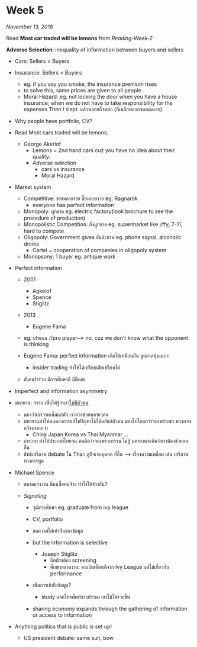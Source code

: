 # Week 5

*November 13, 2018*

Read **Most car traded will be lemons** from *Reading-Week-2*

**Adverse Selection**: inequality of information between buyers and sellers

 - Cars: Sellers > Buyers

 - Insurance: Sellers < Buyers

    - eg. if you say you smoke, the insurance premium rises
    - to solve this, same prices are given to all people
    - Moral Hazard: eg. not locking the door when you have a house insurance; when we do not have to take responsibility for the expenses
Then I slept. แล้วพลอยก็จดต่อ (ที่เหลือพลอยจดหมดเลย)

- Why people have portfolio, CV?

- Read Most cars traded will be lemons.

  - George Akerlof
    - Lemons = 2nd hand cars cuz you have no idea about their quality.
    - *Adverse selection*
      - cars vs insurance
      - Moral Hazard

- Market system

  - Competitive: ขายหลายราย ซื้อหลายราย eg. Ragnarok
    - everyone has perfect information
  - Monopoly: ผูกขาด eg. electric factory(look brochure to see the procedure of production)
  - Monopolistic Competition: กึ่งผูกขาด eg. supermarket like jiffy, 7-11, hard to compete
  - Oligopoly:  Government gives สัมปะทาน eg. phone signal, alcoholic drinks
    - Cartel = cooperation of companies in oligopoly system
  - Monopsony: 1 buyer eg. antique work

- Perfect information

  - 2001	

    - Agkelof
    - Spence
    - Stiglitz

  - 2013

    - Eugene Fama

  - eg. chess //pro player--> no, cuz we don't know what the opponent is thinking

  - Eugene Fama: perfect information เกิดได้เหมือนกัน ดูตลาดหุ้นเมกา

    - insider trading ทำให้ได้เปรียบเสียเปรียบได้

  - สังคมร่ำรวย มีการศึกษาดี มีดีเบต

- Imperfect and information asymmetry



- มหายาน: กราบ เพื่อให้รู้ว่าเรา<u>ไม่มีตัวตน</u>

  - มองว่าเถรวาทเห็นแก่ตัว เราควรช่วยหลายๆคน
  - มหายานทำให้คนมองการแก้ไขปัญหาไม่ได้แก้แค่ตัวคน มองไปไกลกว่าจนเพราะขก มองภาพกว้างมากกว่า
    - China Japan Korea vs Thai Myanmar ...
  - เถรวาท ทำให้ประเทศไทยจน คนคิดว่าจนเพราะกรรม ไม่สู้ มหายานจะคิดว่าเราต้องช่วยคนอื่น
  - สิทธิเสรีภาพ debate ใน Thai: ดูปัจเจกบุคคล ที่อื่น --> เรื่องความเหลื่อม เช่น เสรีภาพทางการทูต

- Michael Spence

  - ตลาดแรงงาน มีคนซื้อคนจ้าง ทำไงให้จ้างกัน?

  - *Signaling*

    - วุฒิการศึกษา eg. graduate from ivy league

    - CV, portfolio

    - ลดความไม่เท่ากันของข้อมูล 

    - but the information is selective

      - Joseph Stiglitz
        - อีกฝ่ายต้อง screening
        - ศึกษาตลาดงาน: คนเงินเดือนดีจาก Ivy League แต่ไม่เกี่ยวกับ performance

    - เพิ่มการเข้าถึงข้อมูล?

      - study แจกโทรศัพท์ชาวประมง เขาไม่ได้รวยขึ้น

    - sharing economy expands through the gathering of information or access to information


- Anything politics that is public is set up!
  - US president debate: same suit, bow
